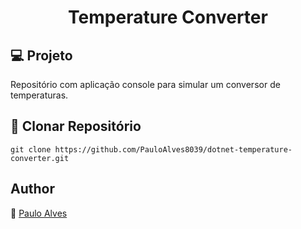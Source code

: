<h1 align="center">Temperature Converter</h1>

## :computer: Projeto

Repositório com aplicação console para simular um conversor de temperaturas.

## :floppy_disk: Clonar Repositório

```git clone https://github.com/PauloAlves8039/dotnet-temperature-converter.git```

## Author
:boy: [Paulo Alves](https://github.com/PauloAlves8039)

